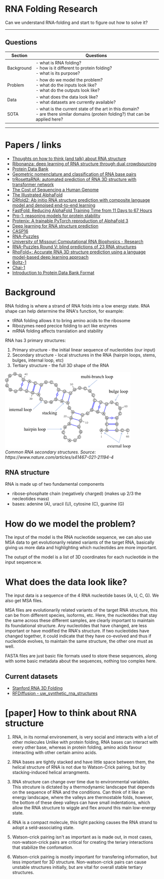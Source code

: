 # RNA Folding Research

Can we understand RNA-folding and start to figure out how to solve it?

---

## Questions
| Section    | Questions                                                                                                                       |
|------------|---------------------------------------------------------------------------------------------------------------------------------|
| Background | - what is RNA folding? <br>- how is it different to protein folding? <br>- what is its purpose?                                         |
| Problem    | - how do we model the problem? <br>- what do the inputs look like? <br>- what do the outputs look like?                                 |
| Data       | - what does the data look like? <br>- what datasets are currently available?                                                        |
| SOTA       | - what is the current state of the art in this domain? <br>- are there similar domains (protein folding?) that can be applied here? |

---

# Papers / links

- [Thoughts on how to think (and talk) about RNA structure](https://www.pnas.org/doi/epub/10.1073/pnas.2112677119)
- [Ribonanza: deep learning of RNA structure through dual crowdsourcing](https://pmc.ncbi.nlm.nih.gov/articles/PMC10925082/pdf/nihpp-2024.02.24.581671v2.pdf)
- [Protein Data Bank](https://www.rcsb.org/)
- [Geometric nomenclature and classification of RNA base pairs](https://pmc.ncbi.nlm.nih.gov/articles/PMC1370104/pdf/11345429.pdf)
- [trRosettaRNA: automated prediction of RNA 3D structure with transformer network](https://www.nature.com/articles/s41467-023-42528-4)
- [The Cost of Sequencing a Human Genome](https://www.genome.gov/about-genomics/fact-sheets/Sequencing-Human-Genome-cost)
- [The Illustrated AlphaFold](https://elanapearl.github.io/blog/2024/the-illustrated-alphafold/)
- [DRfold2: Ab initio RNA structure prediction with composite language model and denoised end-to-end learning](https://github.com/leeyang/DRfold2)
- [FastFold: Reducing AlphaFold Training Time from 11 Days to 67 Hours](https://arxiv.org/abs/2203.00854)
- [Pro-1: reasoning models for protein stability](https://michaelhla.com/blog/pro1.html)
- [Protenix: A trainable PyTorch reproduction of AlphaFold 3](https://github.com/bytedance/Protenix)
- [Deep learning for RNA structure prediction](https://www.sciencedirect.com/science/article/pii/S0959440X25000090)
- [CASP16](https://predictioncenter.org/casp16/index.cgi)
- [RNA-Puzzles](https://www.rnapuzzles.org/)
- [University of Missouri Computational RNA Biophysics - Research](https://vfold.missouri.edu/research.html)
- [RNA-Puzzles Round V: blind predictions of 23 RNA structures](https://www.nature.com/articles/s41592-024-02543-9)
- [RhoFold+: Accurate RNA 3D structure prediction using a language model-based deep learning approach](https://github.com/ml4bio/RhoFold)
- [Boltz-1](https://github.com/jwohlwend/boltz)
- [Chai-1](https://github.com/chaidiscovery/chai-lab)
- [Introduction to Protein Data Bank Format](https://www.cgl.ucsf.edu/chimera/docs/UsersGuide/tutorials/pdbintro.html)


# Background


RNA folding is where a strand of RNA folds into a low energy state. RNA shape can help determine the RNA's function, for example:
- tRNA folding allows it to bring amino acids to the ribosome
- Ribozymes need precice folding to act like enzymes
- mRNA folding affects translation and stability

RNA has 3 primary structures:
1. Primary structure - the initial linear sequence of nucleotides (our input)
2. Secondary structure - local structures in the RNA (hairpin loops, stems, bulges, internal loop, etc)
3. Tertiary structure - the full 3D shape of the RNA

<p>
  <img src="https://github.com/hexhowells/rna-folding/blob/main/images/secondary-structs.png" height="250" />
  <br>
  <em>Common RNA secondary structures. Source: https://www.nature.com/articles/s41467-021-21194-4</em>
</p>

## RNA structure

RNA is made up of two fundamental components

 - ribose-phosphate chain (negatively charged) (makes up 2/3 the necleotides mass)
 - bases: adenine (A), uracil (U), cytosine (C), guanine (G)


# How do we model the problem?

The input of the model is the RNA nucleotide sequence, we can also use MSA data to get evolutionarily related variants of the target RNA, basically giving us more data and highlighting which nucleotides are more important.

The outupt of the model is a list of 3D coordinates for each nucleotide in the input sequence:w.


# What does the data look like?

The input data is a sequence of the 4 RNA nucleotide bases (A, U, C, G). We also get MSA files.

MSA files are evolutionarily related variants of the target RNA structure, this can be from different species, isoforms, etc. Here, the nucleotides that stay the same across these different samples, are clearly important to maintain its foundational structure. Any nucleotides that have changed, are less important or have modified the RNA's structure. If two nucleotides have changed together, it could indicate that they have co-evolved and thus if nucleotide evolves, to maintain the same structure, the other one must as well.

FASTA files are just basic file formats used to store these sequences, along with some basic metadata about the sequences, nothing too complex here.

## Current datasets

- [Stanford RNA 3D Folding](https://www.kaggle.com/competitions/stanford-rna-3d-folding/data)
- [RFDiffusion - uw_synthetic_rna_structures](https://www.kaggle.com/datasets/andrewfavor/uw-synthetic-rna-structures)


# [paper] How to think about RNA structure

1. RNA, in its normal environement, is very social and interacts with a lot of other molecules
Unlike with protein folding, RNA bases can interact with every other base, whereas in protein folding, amino acids favour interacting with other certain amino acids.

2. RNA bases are tightly stacked and have little space between them, the helical structure of RNA is not due to Watson-Crick pairing, but by stacking-induced helical arrangments.

3. RNA structure can change over time due to environmental variables. This strcuture is dictated by a thermodynamic landscape that depends on the sequence of RNA and the conditions. Can think of it like an energy landscape, where the valleys are thermostable folds, however, the bottom of these deep valleys can have small indentations, which allow the RNA structure to wiggle and flex around this main low-energy state.

4. RNA is a compact molecule, this tight packing causes the RNA strand to adopt a seld-associating state. 

5. Watson-crick pairing isn't as important as is made out, in most cases, non-watson-crick pairs are critical for creating the teriary interactions that stabilize the confomation.

6. Watson-crick pairing is mostly important for transfering information, but less important for 3D structure. Non-watson-crick pairs can cause unstable structures initially, but are vital for overall stable tertiary structures.
